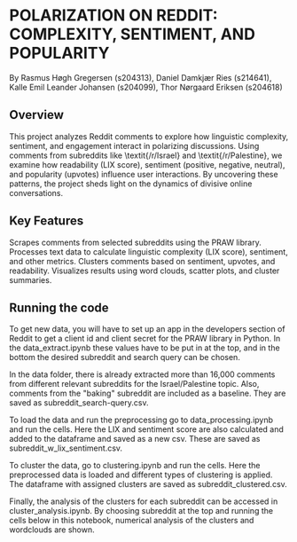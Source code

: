 # **POLARIZATION ON REDDIT: COMPLEXITY, SENTIMENT, AND POPULARITY**
By Rasmus Høgh Gregersen (s204313), Daniel Damkjær Ries (s214641), Kalle Emil Leander Johansen (s204099), Thor Nørgaard Eriksen (s204618)

## **Overview**
This project analyzes Reddit comments to explore how linguistic complexity, sentiment, and engagement interact in polarizing discussions. Using comments from subreddits like \textit{/r/Israel} and \textit{/r/Palestine}, we examine how readability (LIX score), sentiment (positive, negative, neutral), and popularity (upvotes) influence user interactions. By uncovering these patterns, the project sheds light on the dynamics of divisive online conversations.

## **Key Features**
Scrapes comments from selected subreddits using the PRAW library.
Processes text data to calculate linguistic complexity (LIX score), sentiment, and other metrics.
Clusters comments based on sentiment, upvotes, and readability.
Visualizes results using word clouds, scatter plots, and cluster summaries.

## **Running the code**
To get new data, you will have to set up an app in the developers section of Reddit to get a client id and client secret for the PRAW library in Python. In the data_extract.ipynb these values have to be put in at the top, and in the bottom the desired subreddit and search query can be chosen.

In the data folder, there is already extracted more than 16,000 comments from different relevant subreddits for the Israel/Palestine topic. Also, comments from the "baking" subreddit are included as a baseline. They are saved as subreddit_search-query.csv.

To load the data and run the preprocessing go to data_processing.ipynb and run the cells. Here the LIX and sentiment score are also calculated and added to the dataframe and saved as a new csv. These are saved as subreddit_w_lix_sentiment.csv.

To cluster the data, go to clustering.ipynb and run the cells. Here the preprocessed data is loaded and different types of clustering is applied. The dataframe with assigned clusters are saved as subreddit_clustered.csv. 

Finally, the analysis of the clusters for each subreddit can be accessed in cluster_analysis.ipynb. By choosing subreddit at the top and running the cells below in this notebook, numerical analysis of the clusters and wordclouds are shown. 
